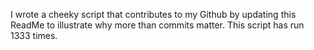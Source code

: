 I wrote a cheeky script that contributes to my Github by updating this ReadMe to illustrate why more than commits matter. This script has run 1333 times.